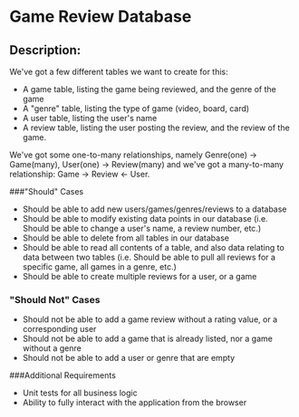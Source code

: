 # Game Review Database

## Description:

We've got a few different tables we want to create for this:
- A game table, listing the game being reviewed, and the genre of the game
- A "genre" table, listing the type of game (video, board, card)
- A user table, listing the user's name
- A review table, listing the user posting the review, and the review of the game.

We've got some one-to-many relationships, namely Genre(one) -> Game(many), User(one) -> Review(many)
and we've got a many-to-many relationship:  Game -> Review <- User.

###"Should" Cases
- Should be able to add new users/games/genres/reviews to a database 
- Should be able to modify existing data points in our database
  (i.e. Should be able to change a user's name, a review number, etc.)
- Should be able to delete from all tables in our database
- Should be able to read all contents of a table, and also data relating to data between two tables
  (i.e. Should be able to pull all reviews for a specific game, all games in a genre, etc.)
- Should be able to create multiple reviews for a user, or a game


### "Should Not" Cases
- Should not be able to add a game review without a rating value, or a corresponding user
- Should not be able to add a game that is already listed, nor a game without a genre
- Should not be able to add a user or genre that are empty

###Additional Requirements
- Unit tests for all business logic
- Ability to fully interact with the application from the browser
